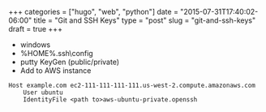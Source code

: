 +++
categories = ["hugo", "web", "python"]
date = "2015-07-31T17:40:02-06:00"
title = "Git and SSH Keys"
type = "post"
slug = "git-and-ssh-keys"
draft = true
+++

-   windows
-   %HOME%\.ssh\config
-   putty KeyGen (public/private)
-   Add to AWS instance

```
Host example.com ec2-111-111-111-111.us-west-2.compute.amazonaws.com
    User ubuntu
    IdentityFile <path to>aws-ubuntu-private.openssh
```
